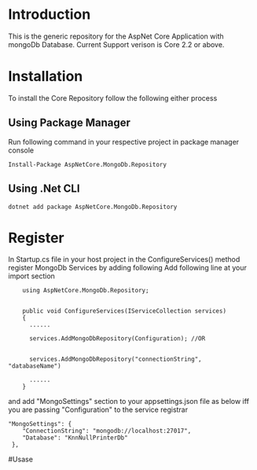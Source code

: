 ﻿# Introduction
This is the generic repository for the AspNet Core Application with mongoDb Database. Current Support verison is Core 2.2 or above.

# Installation
To install the Core Repository follow the following either process

## Using Package Manager
Run following command in your respective project in package manager console

	Install-Package AspNetCore.MongoDb.Repository

## Using .Net CLI

    dotnet add package AspNetCore.MongoDb.Repository 

# Register
In Startup.cs file in your host project in the ConfigureServices() method register MongoDb Services by adding following 
Add following line at your import section

		using AspNetCore.MongoDb.Repository;


		public void ConfigureServices(IServiceCollection services)
        {
		  ......

		  services.AddMongoDbRepository(Configuration); //OR


		  services.AddMongoDbRepository("connectionString", "databaseName")

		  ......
		}


and add "MongoSettings" section to your appsettings.json file as below iff you are passing "Configuration" to the service registrar

	"MongoSettings": {
		"ConnectionString": "mongodb://localhost:27017",
		"Database": "KnnNullPrinterDb"
	 },



#Usase
